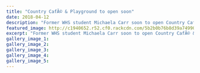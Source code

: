 ```yaml
---
title: "Country CafÃ© & Playground to open soon"
date: 2018-04-12
description: "Former WHS student Michaela Carr soon to open Country CafÃ© & Playground..."
featured_image: http://c1940652.r52.cf0.rackcdn.com/5b2b0b76b8d39a74990024af/Country-cafe-Michaela-Carr-ex-RCP-12-April.gif
excerpt: "Former WHS student Michaela Carr soon to open Country CafÃ© & Playground."
gallery_image_1: 
gallery_image_2: 
gallery_image_3: 
gallery_image_4: 
gallery_image_5: 
---
```

